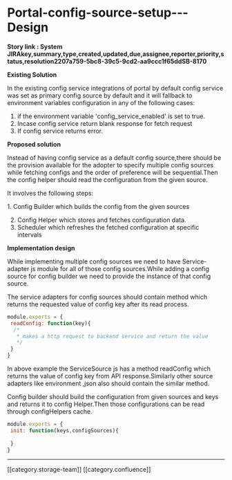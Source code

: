 # Portal-config-source-setup---Design

**Story link : System JIRAkey,summary,type,created,updated,due,assignee,reporter,priority,status,resolution2207a759-5bc8-39c5-9cd2-aa9ccc1f65ddSB-8170**

**Existing Solution**

In the existing config service integrations of portal by default config service was set as primary config source by default and it will fallback to environment variables configuration in any of the following cases:

1. if the environment variable 'config\_service\_enabled' is set to true.
2. Incase config service return blank response for fetch request
3. If config service returns error.

**Proposed solution**

Instead of having config service as a default config source,there should be the provision available for the adopter to specify multiple config sources while fetching configs and the order of preference will be sequential.Then the config helper should read the configuration from the given source.

It involves the following steps:

1\. Config Builder which builds  the config from the given sources

2. Config Helper which stores and fetches configuration data.
3. Scheduler which refreshes the fetched configuration at specific intervals

**Implementation design**

While implementing multiple config sources we need to have  Service-adapter js module for all of those config sources.While adding a config source for config builder we need to provide the instance of that config source.

The service adapters for config sources should contain method which returns the requested value of config key after its read process.

```js
module.exports = {
 readConfig: function(key){
  /*
   * makes a http request to backend service and return the value
   */
 }
}
```

In above example the ServiceSource js has a method readConfig which returns the value of config key from API response.Similarly other source adapters like environment ,json also should contain the similar method.

Config builder should build the configuration from given sources and keys and returns it to config Helper.Then those configurations can be read through configHelpers cache.

```js
module.exports = {
 init: function(keys,configSources){
       
 }
}
```

***

\[\[category.storage-team]] \[\[category.confluence]]
